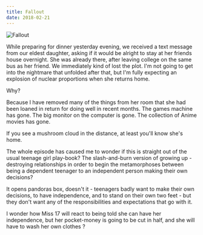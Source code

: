 ```yaml
---
title: Fallout
date: 2018-02-21
---
```


![Fallout](https://source.unsplash.com/FHnnjk1Yj7Y/1600x900)

While preparing for dinner yesterday evening, we received a text message from our eldest daughter, asking if it would be alright to stay at her friends house overnight. She was already there, after leaving college on the same bus as her friend. We immediately kind of lost the plot. I'm not going to get into the nightmare that unfolded after that, but I'm fully expecting an explosion of nuclear proportions when she returns home.

Why?

Because I have removed many of the things from her room that she had been loaned in return for doing well in recent months. The games machine has gone. The big monitor on the computer is gone. The collection of Anime movies has gone.

If you see a mushroom cloud in the distance, at least you'll know she's home.

The whole episode has caused me to wonder if this is straight out of the usual teenage girl play-book? The slash-and-burn version of growing up - destroying relationships in order to begin the metamorphoses between being a dependent teenager to an independent person making their own decisions?

It opens pandoras box, doesn't it - teenagers badly want to make their own decisions, to have independence, and to stand on their own two feet - but they don't want any of the responsibilities and expectations that go with it.

I wonder how Miss 17 will react to being told she can have her independence, but her pocket-money is going to be cut in half, and she will have to wash her own clothes ?